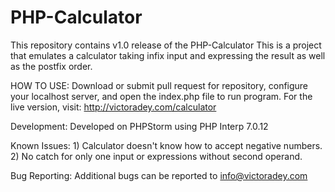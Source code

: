 # PHP-Calculator
This repository contains v1.0 release of the PHP-Calculator
This is a project that emulates a calculator taking infix input and expressing the result as well as the postfix order.

HOW TO USE:
	Download or submit pull request for repository, configure your localhost server, and open the index.php file to run
	program. 
	For the live version, visit: http://victoradey.com/calculator

Development: 
	Developed on PHPStorm using PHP Interp 7.0.12

Known Issues:
	1) Calculator doesn't know how to accept negative numbers.
	2) No catch for only one input or expressions without second operand.
	
Bug Reporting:
	Additional bugs can be reported to info@victoradey.com
	
	
